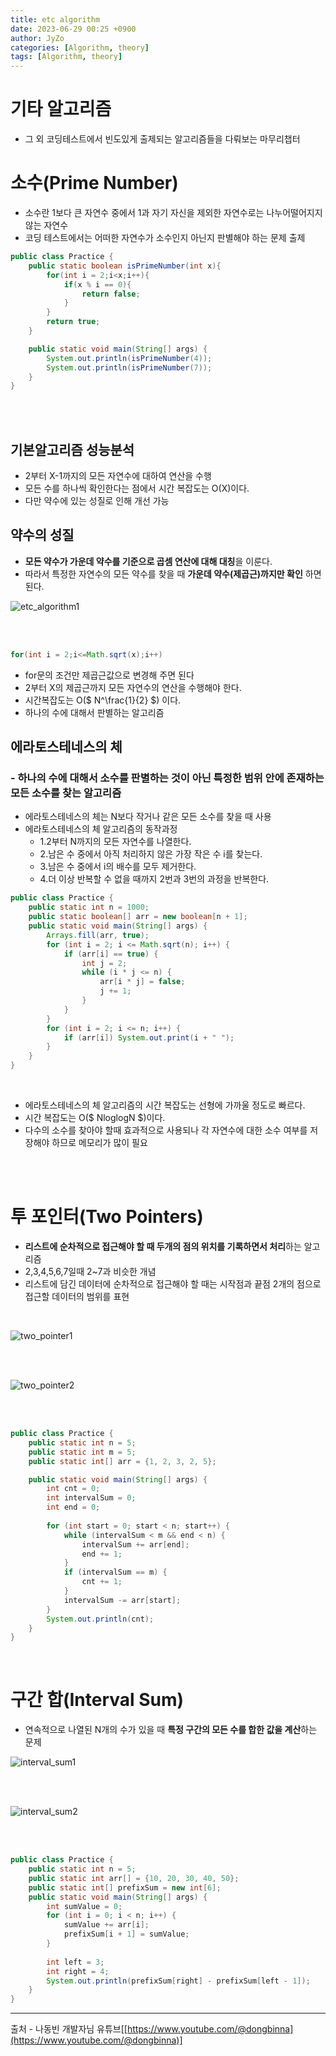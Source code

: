 ```yaml
---
title: etc algorithm
date: 2023-06-29 00:25 +0900
author: JyZo
categories: [Algorithm, theory]
tags: [Algorithm, theory]
---
```


# 기타 알고리즘
- 그 외 코딩테스트에서 빈도있게 출제되는 알고리즘들을 다뤄보는 마무리챕터


# 소수(Prime Number)
- 소수란 1보다 큰 자연수 중에서 1과 자기 자신을 제외한 자연수로는 나누어떨어지지 않는 자연수
- 코딩 테스트에서는 어떠한 자연수가 소수인지 아닌지 판별해야 하는 문제 출제

```java
public class Practice {
    public static boolean isPrimeNumber(int x){
        for(int i = 2;i<x;i++){
            if(x % i == 0){
                return false;
            }
        }
        return true;
    }

    public static void main(String[] args) {
        System.out.println(isPrimeNumber(4));
        System.out.println(isPrimeNumber(7));
    }
}
```

<br/>
<br/>

## 기본알고리즘 성능분석
- 2부터 X-1까지의 모든 자연수에 대하여 연산을 수행
- 모든 수를 하나씩 확인한다는 점에서 시간 복잡도는 O(X)이다.
- 다만 약수에 있는 성질로 인해 개선 가능

## 약수의 성질
- **모든 약수가 가운데 약수를 기준으로 곱셈 연산에 대해 대칭**을 이룬다. 
- 따라서 특정한 자연수의 모든 약수를 찾을 때 **가운데 약수(제곱근)까지만 확인** 하면 된다.

![etc_algorithm1](/assets/img/post_img/etc_algorithm1.PNG "etc_algorithm1")

<br/>
<br/>

```java
for(int i = 2;i<=Math.sqrt(x);i++)
```
- for문의 조건만 제곱근값으로 변경해 주면 된다
- 2부터 X의 제곱근까지 모든 자연수의 연산을 수행해야 한다.
- 시간복잡도는 O($ N^\frac{1}{2} $) 이다.
- 하나의 수에 대해서 판별하는 알고리즘 


## 에라토스테네스의 체

### - 하나의 수에 대해서 소수를 판별하는 것이 아닌 **특정한 범위 안에 존재하는 모든 소수**를 찾는 알고리즘

- 에라토스테네스의 체는 N보다 작거나 같은 모든 소수를 찾을 때 사용
- 에라토스테네스의 체 알고리즘의 동작과정
  - 1.2부터 N까지의 모든 자연수를 나열한다.
  - 2.남은 수 중에서 아직 처리하지 않은 가장 작은 수 i를 찾는다.
  - 3.남은 수 중에서 i의 배수를 모두 제거한다.
  - 4.더 이상 반복할 수 없을 때까지 2번과 3번의 과정을 반복한다.

```java
public class Practice {
    public static int n = 1000;
    public static boolean[] arr = new boolean[n + 1];
    public static void main(String[] args) {
        Arrays.fill(arr, true);
        for (int i = 2; i <= Math.sqrt(n); i++) {
            if (arr[i] == true) {
                int j = 2;
                while (i * j <= n) {
                    arr[i * j] = false;
                    j += 1;
                }
            }
        }
        for (int i = 2; i <= n; i++) {
            if (arr[i]) System.out.print(i + " ");
        }
    }
}
```
<br/>

- 에라토스테네스의 체 알고리즘의 시간 복잡도는 선형에 가까울 정도로 빠르다.
- 시간 복잡도는 O($ NloglogN $)이다.
- 다수의 소수를 찾아야 할때 효과적으로 사용되나 각 자연수에 대한 소수 여부를 저장해야 하므로 메모리가 많이 필요

<br/>
<br/>

# 투 포인터(Two Pointers)
- **리스트에 순차적으로 접근해야 할 때 두개의 점의 위치를 기록하면서 처리**하는 알고리즘
- 2,3,4,5,6,7일때 2~7과 비슷한 개념
- 리스트에 담긴 데이터에 순차적으로 접근해야 할 때는 시작점과 끝점 2개의 점으로 접근할 데이터의 범위를 표현


<br/>

![two_pointer1](/assets/img/post_img/two_pointer1.PNG "two_pointer1")

<br/>
<br/>

![two_pointer2](/assets/img/post_img/two_pointer2.PNG "two_pointer2")

<br/>
<br/>

```java
public class Practice {
    public static int n = 5; 
    public static int m = 5;
    public static int[] arr = {1, 2, 3, 2, 5}; 

    public static void main(String[] args) {
        int cnt = 0;
        int intervalSum = 0;
        int end = 0;
        
        for (int start = 0; start < n; start++) {
            while (intervalSum < m && end < n) {
                intervalSum += arr[end];
                end += 1;
            }
            if (intervalSum == m) {
                cnt += 1;
            }
            intervalSum -= arr[start];
        }
        System.out.println(cnt);
    }
}
```

<br/>

# 구간 합(Interval Sum)

- 연속적으로 나열된 N개의 수가 있을 때 **특정 구간의 모든 수를 합한 값을 계산**하는 문제

![interval_sum1](/assets/img/post_img/interval_sum1.PNG "interval_sum1")

<br/>
<br/>

![interval_sum2](/assets/img/post_img/interval_sum2.PNG "interval_sum2")

<br/>
<br/>

```java
public class Practice {
    public static int n = 5;
    public static int arr[] = {10, 20, 30, 40, 50};
    public static int[] prefixSum = new int[6];
    public static void main(String[] args) {
        int sumValue = 0;
        for (int i = 0; i < n; i++) {
            sumValue += arr[i];
            prefixSum[i + 1] = sumValue;
        }
        
        int left = 3;
        int right = 4;
        System.out.println(prefixSum[right] - prefixSum[left - 1]);
    }
}
```




------

출처 - 나동빈 개발자님 유튜브[[https://www.youtube.com/@dongbinna](https://www.youtube.com/@dongbinna)]